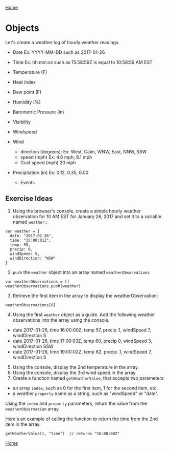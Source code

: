 [Home](/)  

# Objects

Let's create a weather log of hourly weather readings.

- Date Ex: YYYY-MM-DD  such as 2017-01-26
- Time Ex: hh:mm:ss such as 15:58:59Z is equal to 10:58:59 AM EST
- Temperature (F)
- Heat Index

- Dew point (F)
- Humidity (%)
- Barometric Pressure (in)
- Visibility
- Windspeed
- Wind
  - direction (degrees):  Ex:  West, Calm, WNW, East, NNW, SSW
  - speed (mph) Ex: 4.6 mph, 8.1 mph
  - Gust speed (mph) 20 mph
- Precipitation (in) Ex: 0.12, 0.35, 0.00
  - Events


## Exercise Ideas

1. Using the browser's console, create a simple hourly weather observation for 10 AM EST for January 26, 2017 and set it to a variable named `weather`.:

  ```
  var weather = {
    date: "2017-01-26",
    time: "15:00:01Z",
    temp: 55,
    precip: 0,
    windSpeed: 5,
    windDirection: "WSW"
  }
  ```

2.  `push` the `weather` object into an array named `weatherObservations`

  ```
  var weatherObservations = []
  weatherObservations.push(weather)
  ```

3. Retrieve the first item in the array to display the weatherObservation:

  ```
  weatherObservations[0]
  ```

4. Using the first `weather` object as a guide.  Add the following weather observations into the array using the console.

  - date 2017-01-26, time 16:00:00Z, temp 57, precip .1, windSpeed 7, windDirection S
  - date 2017-01-26, time 17:00:03Z, temp 60, precip 0, windSpeed 3, windDirection SSW
  - date 2017-01-26, time 19:00:02Z, temp 62, precip .1, windSpeed 7, windDirection S


5. Using the console, display the 2nd temperature in the array.
6. Using the console, display the 3rd wind speed in the array.
7. Create a function named `getWeatherValue`, that accepts two parameters:
  - an array `index`, such as 0 for the first item, 1 for the second item, etc.
  - a weather `property` name as a string, such as "windSpeed" or "date".  


  Using the `index` and `property` parameters, return the value from the `weatherObservation` array.

  Here's an example of calling the function to return the time from the 2nd item in the array. 

  ```
  getWeatherValue(1, "time")  // returns "16:00:00Z"
  ```




[Home](/)  
